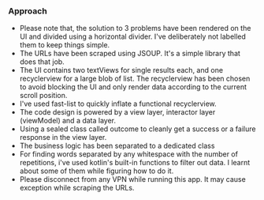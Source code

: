 ### Approach

- Please note that, the solution to 3 problems have been rendered on the UI and divided using a horizontal divider. I've deliberately not labelled them to keep things simple.
- The URLs have been scraped using JSOUP. It's a simple library that does that job.
- The UI contains two textViews for single results each, and one recyclerview for a large blob of list. The recyclerview has been chosen to avoid blocking the UI and only render data according to the current scroll position.
- I've used fast-list to quickly inflate a functional recyclerview.
- The code design is powered by a view layer, interactor layer (viewModel) and a data layer.
- Using a sealed class called outcome to cleanly get a success or a failure response in the view layer.
- The business logic has been separated to a dedicated class
- For finding words separated by any whitespace with the number of repetitions, i've used kotlin's built-in functions to filter out data. I learnt about some of them while figuring how to do it.
- Please disconnect from any VPN while running this app. It may cause exception while scraping the URLs.